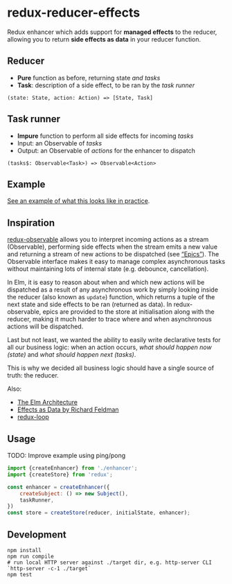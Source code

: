 # redux-reducer-effects

Redux enhancer which adds support for **managed effects** to the reducer, allowing you to return **side effects as data** in your reducer function.

## Reducer
* **Pure** function as before, returning state *and tasks*
* **Task**: description of a side effect, to be ran by the *task runner*

`(state: State, action: Action) => [State, Task]`

## Task runner
* **Impure** function to perform all side effects for incoming *tasks*
* Input: an Observable of *tasks*
* Output: an Observable of *actions* for the enhancer to dispatch

`(tasks$: Observable<Task>) => Observable<Action>`

## Example

[See an example of what this looks like in practice](./src/example.ts).

## Inspiration

[redux-observable](https://github.com/redux-observable/redux-observable) allows you to interpret incoming actions as a stream (Observable), performing side effects when the stream emits a new value and returning a stream of new actions to be dispatched (see [“Epics”](https://github.com/redux-observable/redux-observable/blob/master/docs/basics/Epics.md)). The Observable interface makes it easy to manage complex asynchronous tasks without maintaining lots of internal state (e.g. debounce, cancellation).

In Elm, it is easy to reason about when and which new actions will be dispatched as a result of any asynchronous work by simply looking inside the reducer (also known as `update`) function, which returns a tuple of the next state and side effects to be ran (returned as data). In redux-observable, epics are provided to the store at initialisation along with the reducer, making it much harder to trace where and when asynchronous actions will be dispatched.

Last but not least, we wanted the ability to easily write declarative tests for all our business logic: when an action occurs, *what should happen now (state)* and *what should happen next (tasks)*.

This is why we decided all business logic should have a single source of truth: the reducer.

Also:

* [The Elm Architecture](https://github.com/evancz/elm-architecture-tutorial)
* [Effects as Data by Richard Feldman](https://www.youtube.com/watch?v=6EdXaWfoslc)
* [redux-loop](https://github.com/redux-loop/redux-loop)

## Usage

TODO: Improve example using ping/pong

``` js
import {createEnhancer} from './enhancer';
import {createStore} from 'redux';

const enhancer = createEnhancer({
    createSubject: () => new Subject(),
    taskRunner,
})
const store = createStore(reducer, initialState, enhancer);
```

## Development

```
npm install
npm run compile
# run local HTTP server against ./target dir, e.g. http-server CLI `http-server -c-1 ./target`
npm test
```
